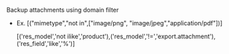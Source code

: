 Backup attachments using domain filter

- Ex.
  \[("mimetype","not in",\["image/png", "image/jpeg","application/pdf"\])\]

  \[('res_model','not ilike','product'),('res_model','\!=','export.attachment'),('res_field','like','%')\]
